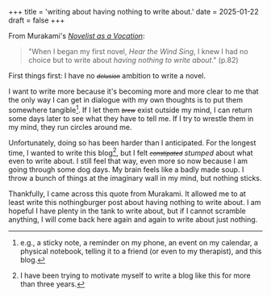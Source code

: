 +++
title = 'writing about having nothing to write about.'
date = 2025-01-22
draft = false
+++

From Murakami's [*Novelist as a Vocation*](https://www.penguinrandomhouse.com/books/547926/novelist-as-a-vocation-by-haruki-murakami/):

> "When I began my first novel, *Hear the Wind Sing*, I knew I had no choice but to write about *having nothing to write about*." (p.82)

First things first: I have no <small>*~~delusion~~*</small> ambition to write a novel. 

I want to write more because it's becoming more and more clear to me that the only way I can get in dialogue with my own thoughts is to put them somewhere tangible[^1]. If I let them <small>*~~brew~~*</small> exist outside my mind, I can return some days later to see what they have to tell me. If I try to wrestle them in my mind, they run circles around me.

Unfortunately, doing so has been harder than I anticipated. For the longest time, I wanted to write this blog[^2], but I felt <small>*~~constipated~~*</small> *stumped* about what even to write about. I still feel that way, even more so now because I am going through some dog days. My brain feels like a badly made soup. I throw a bunch of things at the imaginary wall in my mind, but nothing sticks. 

Thankfully, I came across this quote from Murakami. It allowed me to at least write this nothingburger post about having nothing to write about. I am hopeful I have plenty in the tank to write about, but if I cannot scramble anything, I will come back here again and again to write about just nothing.



[^1]: e.g., a sticky note,  a reminder on my phone, an event on my calendar, a physical notebook, telling it to a friend (or even to my therapist), and this blog.

[^2]: I have been trying to motivate myself to write a blog like this for more than three years.
